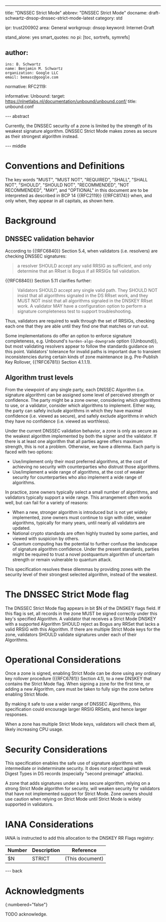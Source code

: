 ---
title: "DNSSEC Strict Mode"
abbrev: "DNSSEC Strict Mode"
docname: draft-schwartz-dnsop-dnssec-strict-mode-latest
category: std

ipr: trust200902
area: General
workgroup: dnsop
keyword: Internet-Draft

stand_alone: yes
smart_quotes: no
pi: [toc, sortrefs, symrefs]

author:
 -
    ins: B. Schwartz
    name: Benjamin M. Schwartz
    organization: Google LLC
    email: bemasc@google.com

normative:
  RFC2119:

informative:
  Unbound:
    target: https://nlnetlabs.nl/documentation/unbound/unbound.conf/
    title: unbound.conf



--- abstract

Currently, the DNSSEC security of a zone is limited by the strength of its weakest signature algorithm.  DNSSEC Strict Mode makes zones as secure as their strongest algorithm instead.

--- middle

# Conventions and Definitions

The key words "MUST", "MUST NOT", "REQUIRED", "SHALL", "SHALL NOT", "SHOULD",
"SHOULD NOT", "RECOMMENDED", "NOT RECOMMENDED", "MAY", and "OPTIONAL" in this
document are to be interpreted as described in BCP 14 {{RFC2119}} {{!RFC8174}}
when, and only when, they appear in all capitals, as shown here.

# Background 

## DNSSEC validation behavior

According to {{!RFC6840}} Section 5.4, when validators (i.e. resolvers) are checking DNSSEC signatures:

> a resolver SHOULD accept any valid RRSIG as sufficient, and only determine that an RRset is Bogus if all RRSIGs fail validation.

{{!RFC6840}} Section 5.11 clarifies further:

> Validators SHOULD accept any single valid path.  They SHOULD NOT insist that all algorithms signaled in the DS RRset work, and they MUST NOT insist that all algorithms signaled in the DNSKEY RRset work.  A validator MAY have a configuration option to perform a signature completeness test to support troubleshooting.

Thus, validators are required to walk through the set of RRSIGs, checking each one that they are able until they find one that matches or run out.

Some implementations do offer an option to enforce signature completeness, e.g. Unbound's `harden-algo-downgrade` option {{Unbound}}, but most validating resolvers appear to follow the standards guidance on this point.  Validators' tolerance for invalid paths is important due to transient inconsistencies during certain kinds of zone maintenance (e.g. Pre-Publish Key Rollover, {{?RFC6781}} Section 4.1.1.1).

## Algorithm trust levels

From the viewpoint of any single party, each DNSSEC Algorithm (i.e. signature algorithm) can be assigned some level of perceived strength or confidence.  The party might be a zone owner, considering which algorithms to use, or a validator, consider which algorithms to implement.  Either way, the party can safely include algorithms in which they have maximal confidence (i.e. viewed as secure), and safely exclude algorithms in which they have no confidence (i.e. viewed as worthless).

Under the current DNSSEC validation behavior, a zone is only as secure as the weakest algorithm implemented by both the signer and the validator.  If there is at least one algorithm that all parties agree offers maximum strength, this is not a problem.  Otherwise, we have a dilemma.  Each party is faced with two options:

* Use/implement only their most preferred algorithms, at the cost of achieving no security with counterparties who distrust those algorithms.
* Use/implement a wide range of algorithms, at the cost of weaker security for counterparties who also implement a wide range of algorithms.

In practice, zone owners typically select a small number of algorithms, and validators typically support a wide range.  This arrangement often works well, but can fail for a variety of reasons:

* When a new, stronger algorithm is introduced but is not yet widely implemented, zone owners must continue to sign with older, weaker algorithms, typically for many years, until nearly all validators are updated.
* National crypto standards are often highly trusted by some parties, and viewed with suspicion by others.
* Quantum computing has the potential to further confuse the landscape of signature algorithm confidence.  Under the present standards, parties might be required to trust a novel postquantum algorithm of uncertain strength or remain vulnerable to quantum attack.

This specification resolves these dilemmas by providing zones with the security level of their strongest selected algorithm, instead of the weakest.

# The DNSSEC Strict Mode flag

The DNSSEC Strict Mode flag appears in bit $N of the DNSKEY flags field.  If this flag is set, all records in the zone MUST be signed correctly under this key's specified Algorithm.  A validator that receives a Strict Mode DNSKEY with a supported Algorithm SHOULD reject as Bogus any RRSet that lacks a valid RRSIG with this Algorithm.  If there are multiple Strict Mode keys for the zone, validators SHOULD validate signatures under each of their Algorithms.

# Operational Considerations

Once a zone is signed, enabling Strict Mode can be done using any ordinary key rollover procedure ({{RFC6781}} Section 4.1), to a new DNSKEY that contains the Strict Mode flag.  When signing a zone for the first time, or adding a new Algorithm, care must be taken to fully sign the zone before enabling Strict Mode.

By making it safe to use a wider range of DNSSEC Algorithms, this specification could encourage larger RRSIG RRSets, and hence larger responses.

When a zone has multiple Strict Mode keys, validators will check them all, likely increasing CPU usage.

# Security Considerations

This specification enables the safe use of signature algorithms with intermediate or indeterminate security.  It does not protect against weak Digest Types in DS records (especially "second preimage" attacks).

A zone that adds signatures under a less secure algorithm, relying on a strong Strict Mode algorithm for security, will weaken security for validators that have not implemented support for Strict Mode.  Zone owners should use caution when relying on Strict Mode until Strict Mode is widely supported in validators.

# IANA Considerations

IANA is instructed to add this allocation to the DNSKEY RR Flags registry:

| Number | Description | Reference       |
| ------ | ----------- | --------------- |
| $N     | STRICT      | (This document) |

--- back

# Acknowledgments
{:numbered="false"}

TODO acknowledge.
